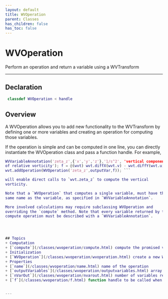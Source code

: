 ```yaml
---
layout: default
title: WVOperation
parent: Classes
has_children: false
has_toc: false
---
```


#  WVOperation

Perform an operation and return a variable using a WVTransform


---

## Declaration
```matlab
 classdef WVOperation < handle
```

## Overview
  
  A WVOperation allows you to add new functionality to the WVTransform by
  defining one or more variables and creating an operation for computing
  those variables.
  
  If the operation is simple and can be computed in one line, you can
  directly instantiate the WVOperation class and pass a function handle.
  For example,
  
  ```matlab outputVar =
  WVVariableAnnotation('zeta_z',{'x','y','z'},'1/s^2', 'vertical component
  of relative vorticity'); f = @(wvt) wvt.diffX(wvt.v) - wvt.diffY(wvt.u);
  wvt.addOperation(WVOperation('zeta_z',outputVar,f)); ```
  
  will enable direct calls to `wvt.zeta_z` to compute the vertical
  vorticity.
  
  Note that a `WVOperation` that computes a single variable, must have the
  same name as the variable, as specified in `WVVariableAnnotation`.
 
  More involved calculations may require subclassing WVOperation and
  overriding the `compute` method. Note that every variable returned by the
  compute operation must be described with a `WVVariableAnnotation`.
  
  


## Topics
+ Computation
  + [`compute`](/classes/wvoperation/compute.html) compute the promised variable
+ Initialization
  + [`WVOperation`](/classes/wvoperation/wvoperation.html) create a new WVOperation for computing a new variable
+ Properties
  + [`name`](/classes/wvoperation/name.html) name of the operation
  + [`outputVariables`](/classes/wvoperation/outputvariables.html) array of WVVariableAnnotations describing the outputs of the computation
  + [`nVarOut`](/classes/wvoperation/nvarout.html) number of variables returned by the computation
  + [`f`](/classes/wvoperation/f.html) function handle to be called when computing the operation


---